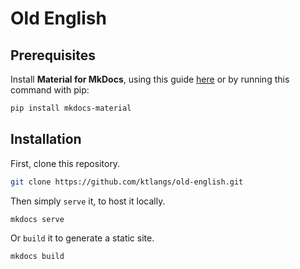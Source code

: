 # Old English
## Prerequisites
Install **Material for MkDocs**, using this guide [here](https://squidfunk.github.io/mkdocs-material/getting-started/) or by running this command with pip:
```sh
pip install mkdocs-material
```
## Installation
First, clone this repository.  
```sh
git clone https://github.com/ktlangs/old-english.git
```
Then simply `serve` it, to host it locally.
```sh
mkdocs serve
```
Or `build` it to generate a static site.
```sh
mkdocs build
```